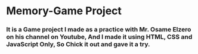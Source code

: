 # Memory-Game Project
### It is a Game project I made as a practice with Mr. Osame Elzero on his channel on Youtube, And I made it using HTML, CSS and JavaScript Only, So Chick it out and gave it a try.
